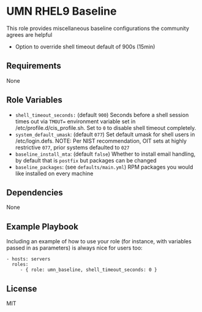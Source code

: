 UMN RHEL9 Baseline
=========

This role provides miscellaneous baseline configurations the community agrees
are helpful

* Option to override shell timeout default of 900s (15min)

Requirements
------------

None

Role Variables
--------------


- `shell_timeout_seconds:` (default `900`) Seconds before a shell session times out via `TMOUT=` environment variable set in /etc/profile.d/cis_profile.sh. Set to `0` to disable shell timeout completely.
- `system_default_umask`: (default `077`) Set default umask for shell users in /etc/login.defs. NOTE: Per NIST recommendation, OIT sets at highly restrictive `077`, prior systems defaulted to `027`
- `baseline_install_mta`: (default `false`) Whether to install email handling, by default that is `postfix` but packages can be changed
- `baseline_packages`: (see `defaults/main.yml`) RPM packages you would like installed on every machine

Dependencies
------------

None

Example Playbook
----------------

Including an example of how to use your role (for instance, with variables passed in as parameters) is always nice for users too:

    - hosts: servers
      roles:
         - { role: umn_baseline, shell_timeout_seconds: 0 }

License
-------

MIT
